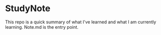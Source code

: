 # StudyNote
This repo is a quick summary of what I've learned and what I am currently learning. Note.md is the entry point.
